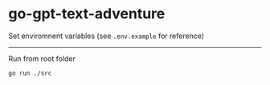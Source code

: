 # go-gpt-text-adventure

Set enviromnent variables
(see `.env.example` for reference)

---

Run from root folder

```bash
go run ./src
```
